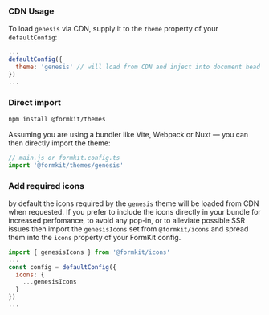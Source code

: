 ### CDN Usage

To load `genesis` via CDN, supply it to the `theme` property of your `defaultConfig`:

```js
...
defaultConfig({
  theme: 'genesis' // will load from CDN and inject into document head
})
...
```

### Direct import

```sh
npm install @formkit/themes
```

Assuming you are using a bundler like Vite, Webpack or Nuxt — you can then directly import the theme:

```js
// main.js or formkit.config.ts
import '@formkit/themes/genesis'
```

### Add required icons

by default the icons required by the `genesis` theme will be loaded from CDN when requested. If you prefer to include the icons directly in your bundle for increased perfomance, to avoid any pop-in, or to alleviate possible SSR issues then import the `genesisIcons` set from `@formkit/icons` and spread them into the `icons` property of your FormKit config.

```js
import { genesisIcons } from '@formkit/icons'
...
const config = defaultConfig({
  icons: {
    ...genesisIcons
  }
})
...
```
